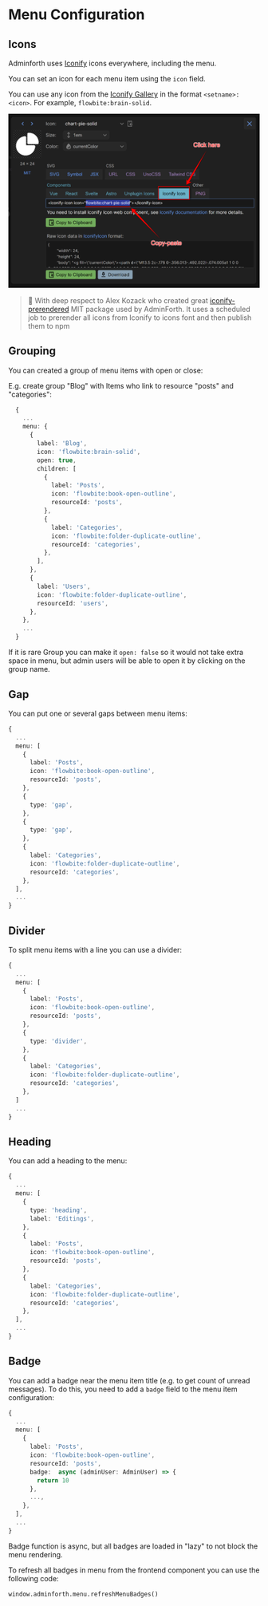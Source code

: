 # Menu Configuration


## Icons

Adminforth uses [Iconify](https://iconify.design/) icons everywhere, including the menu. 

You can set an icon for each menu item using the `icon` field.

You can use any icon from the [Iconify Gallery](https://icon-sets.iconify.design/) in the format `<setname>:<icon>`. For example, `flowbite:brain-solid`.

![Icons for AdminForth](image-14.png)

> 👋 With deep respect to Alex Kozack who created great [iconify-prerendered](https://github.com/cawa-93/iconify-prerendered) MIT package used by AdminForth. It uses a scheduled job to prerender all icons from Iconify to icons font and then publish them to npm


## Grouping 

You can created a group of menu items with open or close:

E.g. create group "Blog" with Items who link to resource "posts" and "categories":
  
```ts title='./index.ts'
  {
    ...
    menu: {
      {
        label: 'Blog',
        icon: 'flowbite:brain-solid',
        open: true,
        children: [
          {
            label: 'Posts',
            icon: 'flowbite:book-open-outline',
            resourceId: 'posts',
          },
          {
            label: 'Categories',
            icon: 'flowbite:folder-duplicate-outline',
            resourceId: 'categories',
          },
        ],
      },
      {
        label: 'Users',
        icon: 'flowbite:folder-duplicate-outline',
        resourceId: 'users',
      },
    },
    ...
  }
```

If it is rare Group you can make it `open: false` so it would not take extra space in menu, but admin users will be able to open it by clicking on the group name.

## Gap

You can put one or several gaps between menu items:

```ts title='./index.ts'
{
  ...
  menu: [
    {
      label: 'Posts',
      icon: 'flowbite:book-open-outline',
      resourceId: 'posts',
    },
    {
      type: 'gap',
    },
    {
      type: 'gap',
    },
    {
      label: 'Categories',
      icon: 'flowbite:folder-duplicate-outline',
      resourceId: 'categories',
    },
  ],
  ...
}
```

## Divider

To split menu items with a line you can use a divider:

```ts title='./index.ts'
{
  ...
  menu: [
    {
      label: 'Posts',
      icon: 'flowbite:book-open-outline',
      resourceId: 'posts',
    },
    {
      type: 'divider',
    },
    {
      label: 'Categories',
      icon: 'flowbite:folder-duplicate-outline',
      resourceId: 'categories',
    },
  ]
  ...
}
```



## Heading

You can add a heading to the menu:

```ts title='./index.ts'
{
  ...
  menu: [
    {
      type: 'heading',
      label: 'Editings',
    },
    {
      label: 'Posts',
      icon: 'flowbite:book-open-outline',
      resourceId: 'posts',
    },
    {
      label: 'Categories',
      icon: 'flowbite:folder-duplicate-outline',
      resourceId: 'categories',
    },
  ],
  ...
}
```



## Badge

You can add a badge near the menu item title (e.g. to get count of unread messages). To do this, you need to add a `badge` field to the menu item configuration:

```ts title='./index.ts'
{
  ...
  menu: [
    {
      label: 'Posts',
      icon: 'flowbite:book-open-outline',
      resourceId: 'posts',
      badge:  async (adminUser: AdminUser) => {
        return 10
      },
      ...,
    },
  ],
  ...
}
```

Badge function is async, but all badges are loaded in "lazy" to not block the menu rendering.

To refresh all badges in menu from the frontend component you can use the following code:

```
window.adminforth.menu.refreshMenuBadges()
```